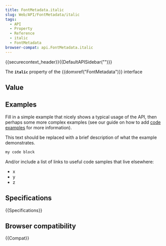 ```yaml
---
title: FontMetadata.italic
slug: Web/API/FontMetadata/italic
tags:
  - API
  - Property
  - Reference
  - italic
  - FontMetadata
browser-compat: api.FontMetadata.italic
---
```

{{securecontext_header}}{{DefaultAPISidebar("")}}

The **`italic`** property of the {{domxref("FontMetadata")}} interface 

## Value



## Examples

Fill in a simple example that nicely shows a typical usage of the API, then perhaps some more complex examples (see our guide on how to add [code examples](/en-US/docs/MDN/Contribute/Structures/Code_examples) for more information).

This text should be replaced with a brief description of what the example demonstrates.

```js
my code block
```

And/or include a list of links to useful code samples that live elsewhere:

*   x
*   y
*   z

## Specifications

{{Specifications}}

## Browser compatibility

{{Compat}}


